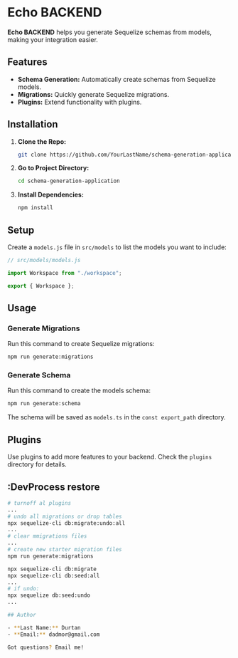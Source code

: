 # Echo BACKEND

**Echo BACKEND** helps you generate Sequelize schemas from models, making your integration easier.

## Features

- **Schema Generation:** Automatically create schemas from Sequelize models.
- **Migrations:** Quickly generate Sequelize migrations.
- **Plugins:** Extend functionality with plugins.

## Installation

1. **Clone the Repo:**

   ```bash
   git clone https://github.com/YourLastName/schema-generation-application.git
   ```

2. **Go to Project Directory:**

   ```bash
   cd schema-generation-application
   ```

3. **Install Dependencies:**

   ```bash
   npm install
   ```

## Setup

Create a `models.js` file in `src/models` to list the models you want to include:

```javascript
// src/models/models.js

import Workspace from "./workspace";

export { Workspace };
```

## Usage

### Generate Migrations

Run this command to create Sequelize migrations:

```bash
npm run generate:migrations
```

### Generate Schema

Run this command to create the models schema:

```bash
npm run generate:schema
```

The schema will be saved as `models.ts` in the `const export_path` directory.

## Plugins

Use plugins to add more features to your backend. Check the `plugins` directory for details.

## :DevProcess restore

```bash
# turnoff al plugins
...
# undo all migrations or drop tables
npx sequelize-cli db:migrate:undo:all
...
# clear mmigrations files
...
# create new starter migration files
npm run generate:migrations

npx sequelize-cli db:migrate
npx sequelize-cli db:seed:all
...
# if undo:
npx sequelize db:seed:undo
...

## Author

- **Last Name:** Durtan
- **Email:** dadmor@gmail.com

Got questions? Email me!

